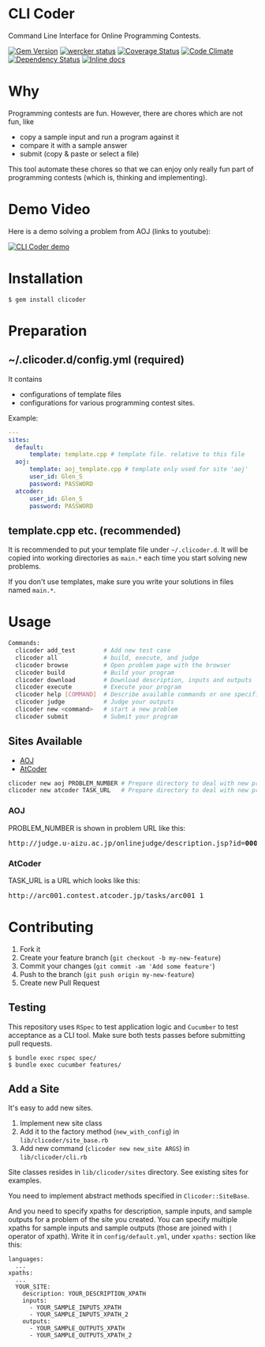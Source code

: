 # CLI Coder

Command Line Interface for Online Programming Contests.

[![Gem Version](https://badge.fury.io/rb/clicoder.svg)](http://badge.fury.io/rb/clicoder)
[![wercker status](https://app.wercker.com/status/8e81d3f6e22f2dfea557c36f78b20fe4/s/master "wercker status")](https://app.wercker.com/project/bykey/8e81d3f6e22f2dfea557c36f78b20fe4)
[![Coverage Status](https://coveralls.io/repos/Genki-S/clicoder/badge.svg)](https://coveralls.io/r/Genki-S/clicoder)
[![Code Climate](https://codeclimate.com/github/Genki-S/clicoder/badges/gpa.svg)](https://codeclimate.com/github/Genki-S/clicoder)
[![Dependency Status](https://gemnasium.com/Genki-S/clicoder.svg)](https://gemnasium.com/Genki-S/clicoder)
[![Inline docs](http://inch-ci.org/github/Genki-S/clicoder.svg?branch=master)](http://inch-ci.org/github/Genki-S/clicoder)

# Why

Programming contests are fun.
However, there are chores which are not fun, like

* copy a sample input and run a program against it
* compare it with a sample answer
* submit (copy & paste or select a file)

This tool automate these chores so that we can enjoy only really fun part of programming contests (which is, thinking and implementing).

# Demo Video

Here is a demo solving a problem from AOJ (links to youtube):

[![CLI Coder demo](http://img.youtube.com/vi/sVH5EIOxDf8/0.jpg)](http://www.youtube.com/watch?v=sVH5EIOxDf8)

# Installation

    $ gem install clicoder

# Preparation

## ~/.clicoder.d/config.yml (required)

It contains

* configurations of template files
* configurations for various programming contest sites.

Example:

```yaml
---
sites:
  default:
      template: template.cpp # template file. relative to this file
  aoj:
      template: aoj_template.cpp # template only used for site 'aoj'
      user_id: Glen_S
      password: PASSWORD
  atcoder:
      user_id: Glen_S
      password: PASSWORD
```

## template.cpp etc. (recommended)

It is recommended to put your template file under `~/.clicoder.d`.
It will be copied into working directories as `main.*` each time you start solving new problems.

If you don't use templates, make sure you write your solutions in files named `main.*`.

# Usage

```sh
Commands:
  clicoder add_test        # Add new test case
  clicoder all             # build, execute, and judge
  clicoder browse          # Open problem page with the browser
  clicoder build           # Build your program
  clicoder download        # Download description, inputs and outputs
  clicoder execute         # Execute your program
  clicoder help [COMMAND]  # Describe available commands or one specific command
  clicoder judge           # Judge your outputs
  clicoder new <command>   # start a new problem
  clicoder submit          # Submit your program
```

## Sites Available

* [AOJ](http://judge.u-aizu.ac.jp/onlinejudge/)
* [AtCoder](http://atcoder.jp/)

```sh
clicoder new aoj PROBLEM_NUMBER # Prepare directory to deal with new problem from AOJ
clicoder new atcoder TASK_URL   # Prepare directory to deal with new problem from AtCoder
```

### AOJ

PROBLEM_NUMBER is shown in problem URL like this:

<pre>http://judge.u-aizu.ac.jp/onlinejudge/description.jsp?id=<strong>0001</strong></pre>

### AtCoder

TASK_URL is a URL which looks like this:

<pre>http://arc001.contest.atcoder.jp/tasks/arc001_1</pre>

# Contributing

1. Fork it
2. Create your feature branch (`git checkout -b my-new-feature`)
3. Commit your changes (`git commit -am 'Add some feature'`)
4. Push to the branch (`git push origin my-new-feature`)
5. Create new Pull Request

## Testing

This repository uses `RSpec` to test application logic and `Cucumber` to test acceptance as a CLI tool.
Make sure both tests passes before submitting pull requests.

```
$ bundle exec rspec spec/
$ bundle exec cucumber features/
```

## Add a Site

It's easy to add new sites.

1. Implement new site class
2. Add it to the factory method (`new_with_config`) in `lib/clicoder/site_base.rb`
3. Add new command (`clicoder new new_site ARGS`) in `lib/clicoder/cli.rb`

Site classes resides in `lib/clicoder/sites` directory.
See existing sites for examples.

You need to implement abstract methods specified in `Clicoder::SiteBase`.

And you need to specify xpaths for description, sample inputs, and sample outputs for a problem of the site you created. You can specify multiple xpaths for sample inputs and sample outputs (those are joined with `|` operator of xpath). Write it in `config/default.yml`, under `xpaths:` section like this:

```
languages:
  ...
xpaths:
  ...
  YOUR_SITE:
    description: YOUR_DESCRIPTION_XPATH
    inputs:
      - YOUR_SAMPLE_INPUTS_XPATH
      - YOUR_SAMPLE_INPUTS_XPATH_2
    outputs:
      - YOUR_SAMPLE_OUTPUTS_XPATH
      - YOUR_SAMPLE_OUTPUTS_XPATH_2
```
